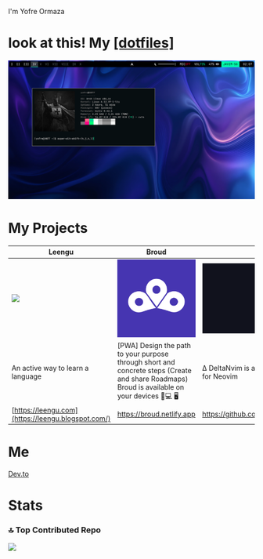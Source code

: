 I'm Yofre Ormaza

# look at this! My [[dotfiles]](https://github.com/yofreOrmaza/.dot)

![](https://github.com/yofreOrmaza/.dot/blob/main/Screenshots/AWFFPREVIEWKITTY.png)

# My Projects

| Leengu | Broud | DeltaNvim |
| --- | --- | --- |
| <img src="https://blogger.googleusercontent.com/img/b/R29vZ2xl/AVvXsEhkHnG8Ihzab-E0IZ2V8eokoUZfnuNgra-g6t1JgwceMaRwV31LYEoCEX9JNyITzHlW84rZtb_o80EOhAi2B9Y8Jm7IpZosJM-1YccBBFwEZPOoecKFyC2uOqDd5c59VYN9LxzqtmG-PazARrnmmt4i-S1R7a2TgW56jWMIokuBNzdjhyhOG2HxcjW79VtQ/s500/Leengu1.png" style="width:500px;" /> | <img src="https://raw.githubusercontent.com/yofreOrmaza/Broud/refs/heads/main/data/img/favicon/favicon/web-app-manifest-512x512.png" style="width:auto;" /> | <img src="https://raw.githubusercontent.com/yofreOrmaza/DeltaNvim/main/.github/socialpreview.png" style="width:auto;"> |
| An active way to learn a language | [PWA] Design the path to your purpose through short and concrete steps (Create and share Roadmaps) Broud is available on your devices 📱💻 🖥️| Δ DeltaNvim is a minimalist configuration for Neovim |
| [https://leengu.com](https://leengu.blogspot.com/) | https://broud.netlify.app | <a href="https://github.com/yofreOrmaza/DeltaNvim" target="_blank">https://github.com/yofreOrmaza/DeltaNvim</a> |

# Me
<a href="https://dev.to/yofreormaza" target="_blank">Dev.to</a>

# Stats

### 🔝 Top Contributed Repo
![](https://github-contributor-stats.vercel.app/api?username=yofreOrmaza&limit=5&theme=aura_dark&combine_all_yearly_contributions=true)
